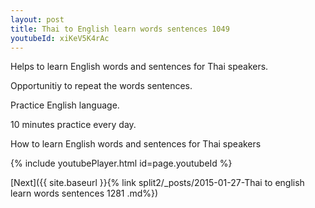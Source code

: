 ```yaml
---
layout: post
title: Thai to English learn words sentences 1049 
youtubeId: xiKeV5K4rAc
---
```

 
 
Helps to learn English words and sentences for Thai speakers.

Opportunitiy to repeat the words sentences. 

Practice English language. 
 
10 minutes practice every day. 
 
How to learn English words and sentences for Thai speakers 
 
{% include youtubePlayer.html id=page.youtubeId %}
 
 
[Next]({{ site.baseurl }}{% link  split2/_posts/2015-01-27-Thai to english learn words sentences 1281 .md%})
 
